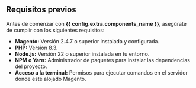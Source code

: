 ## Requisitos previos

Antes de comenzar con **{{ config.extra.components_name }}**, asegúrate de cumplir con los siguientes requisitos:

- **Magento:** Versión 2.4.7 o superior instalada y configurada.
- **PHP:** Version 8.3.
- **Node.js:** Versión 22 o superior instalada en tu entorno.
- **NPM o Yarn:** Administrador de paquetes para instalar las dependencias del proyecto.
- **Acceso a la terminal:** Permisos para ejecutar comandos en el servidor donde esté alojado Magento.
